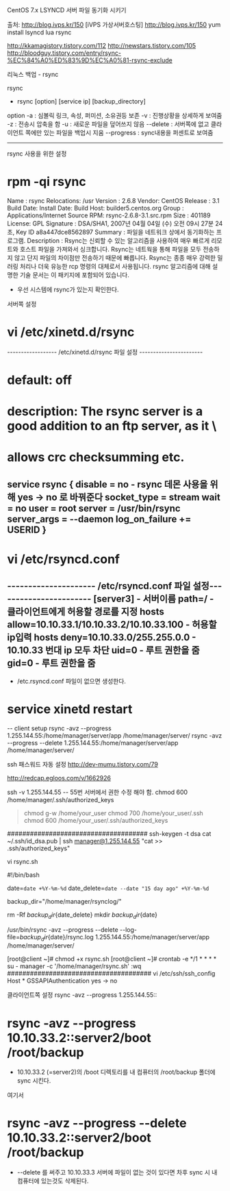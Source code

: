 CentOS 7.x LSYNCD 서버 파일 동기화 시키기

출처: http://blog.ivps.kr/150 [iVPS 가상서버호스팅]
http://blog.ivps.kr/150
yum install lsyncd lua rsync

http://kkamagistory.tistory.com/112 
http://newstars.tistory.com/105
http://bloodguy.tistory.com/entry/rsync-%EC%84%A0%ED%83%9D%EC%A0%81-rsync-exclude

리눅스 백업 - rsync

rsync
- rsync [option] [service ip] [backup_directory]

option
-a : 심볼릭 링크, 속성, 퍼미션, 소유권등 보존
-v : 진행상황을 상세하게 보여줌
-z : 전송시 압축을 함
-u : 새로운 파일을 덮어쓰지 않음
--delete : 서버쪽에 없고 클라이언트 쪽에만 있는 파일을 백업시 지움
--progress : sync내용을 퍼센트로 보여줌

------------------------------------------------------------------------------------------------------------------------

rsync 사용을 위한 설정

# rpm -qi rsync
Name : rsync Relocations: /usr 
Version : 2.6.8 Vendor: CentOS
Release : 3.1 Build Date: 
Install Date: Build Host: builder5.centos.org
Group : Applications/Internet Source RPM: rsync-2.6.8-3.1.src.rpm
Size : 401189 License: GPL
Signature : DSA/SHA1, 2007년 04월 04일 (수) 오전 09시 27분 24초, Key ID a8a447dce8562897
Summary : 파일을 네트워크 상에서 동기화하는 프로그램.
Description :
Rsync는 신뢰할 수 있는 알고리즘을 사용하여 매우 빠르게 리모트와
호스트 파일을 가져와서 싱크합니다. Rsync는 네트웍을 통해 파일을
모두 전송하지 않고 단지 파일의 차이점만 전송하기 때문에 빠릅니다.
Rsync는 종종 매우 강력한 밀러링 처리나 더욱 유능한 rcp 명령의
대체로서 사용됩니다. rsync 알고리즘에 대해 설명한 기술 문서는
이 패키지에 포함되어 있습니다.
- 우선 시스템에 rsync가 있는지 확인한다.


서버쪽 설정

# vi /etc/xinetd.d/rsync
------------------ /etc/xinetd.d/rsync 파일 설정 -----------------------
# default: off
# description: The rsync server is a good addition to an ftp server, as it \
# allows crc checksumming etc.
service rsync
{
disable = no - rsync 데몬 사용을 위해 yes -> no 로 바꿔준다
socket_type = stream
wait = no
user = root
server = /usr/bin/rsync
server_args = --daemon
log_on_failure += USERID
}
----------------------------------------------------------------------

# vi /etc/rsyncd.conf
--------------------- /etc/rsyncd.conf 파일 설정-----------------------
[server3] - 서버이름
path=/ - 클라이언트에게 허용할 경로를 지정
hosts allow=10.10.33.1/10.10.33.2/10.10.33.100 - 허용할 ip입력
hosts deny=10.10.33.0/255.255.0.0 - 10.10.33 번대 ip 모두 차단
uid=0 - 루트 권한을 줌
gid=0 - 루트 권한을 줌
----------------------------------------------------------------------
- /etc.rsyncd.conf 파일이 없으면 생성한다.

# service xinetd restart

-- client setup
rsync -avz --progress          1.255.144.55:/home/manager/server/app /home/manager/server/
rsync -avz --progress --delete 1.255.144.55:/home/manager/server/app /home/manager/server/

ssh 패스워드 자동 설정
http://dev-mumu.tistory.com/79

http://redcap.egloos.com/v/1662926

ssh -v 1.255.144.55
-- 55번 서버에서 권한 수정 해야 함.
chmod 600 /home/manager/.ssh/authorized_keys
> chmod g-w /home/your_user
> chmod 700 /home/your_user/.ssh
> chmod 600 /home/your_user/.ssh/authorized_keys

#####################################
ssh-keygen -t dsa
cat ~/.ssh/id_dsa.pub | ssh manager@1.255.144.55 "cat >> .ssh/authorized_keys"

vi rsync.sh

#!/bin/bash

date=`date +%Y-%m-%d`
date_delete=`date --date "15 day ago" +%Y-%m-%d`

backup_dir="/home/manager/rsynclog/"

rm -Rf ${backup_dir}${date_delete}
mkdir ${backup_dir}${date}

/usr/bin/rsync -avz --progress --delete --log-file=${backup_dir}${date}/rsync.log 1.255.144.55:/home/manager/server/app /home/manager/server/

[root@client ~]# chmod +x rsync.sh
[root@client ~]# crontab -e
*/1 * * * * su - manager -c '/home/manager/rsync.sh'
:wq
######################################
vi /etc/ssh/ssh_config 
Host *
        GSSAPIAuthentication yes -> no

클라이언트쪽 설정
rsync -avz --progress 1.255.144.55::
        
# rsync -avz --progress 10.10.33.2::server2/boot /root/backup
- 10.10.33.2 (=server2)의 /boot 디렉토리를 내 컴퓨터의 /root/backup 폴더에 sync 시킨다.

여기서 

# rsync -avz --progress --delete 10.10.33.2::server2/boot /root/backup
- --delete 를 써주고 10.10.33.3 서버에 파일이 없는 것이 있다면 차후 sync 시 내 컴퓨터에 있는것도 삭제된다.

